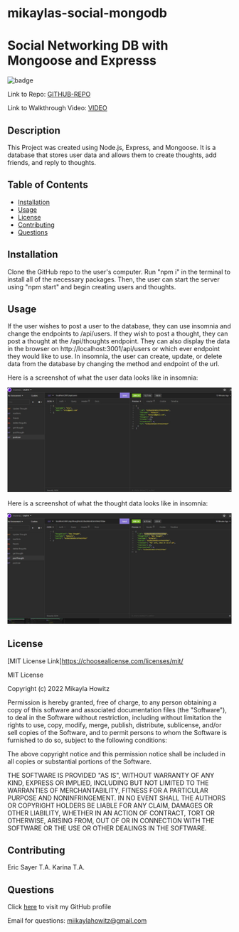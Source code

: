 # mikaylas-social-mongodb


# Social Networking DB with Mongoose and Expresss

![badge](https://img.shields.io/badge/MIT-License-Green)

Link to Repo: [GITHUB-REPO](https://github.com/mhowitz/mikaylas-social-mongodb)

Link to Walkthrough Video: [VIDEO](https://youtu.be/bZXed-0ZqJw)

## Description


This Project was created using Node.js, Express, and Mongoose. It is a database that stores user data and allows them to create thoughts, add friends, and reply to thoughts.

## Table of Contents

* [Installation](#installation)
* [Usage](#usage)
* [License](#license)
* [Contributing](#contributing)
* [Questions](#questions)


## Installation

Clone the GitHub repo to the user's computer. Run "npm i" in the terminal to install all of the necessary packages. Then, the user can start the server using "npm start" and begin creating users and thoughts.

## Usage

If the user wishes to post a user to the database, they can use insomnia and change the endpoints to /api/users. If they wish to post a thought, they can post a thought at the /api/thoughts endpoint. They can also display the data in the browser on http://localhost:3001/api/users or which ever endpoint they would like to use. In insomnia, the user can create, update, or delete data from the database by changing the method and endpoint of the url. 

Here is a screenshot of what the user data looks like in insomnia:

![screenshot-of-userData](images/createdUser.jpg)


Here is a screenshot of what the thought data looks like in insomnia:

![screenshot-of-thoughtData](images/postThoughts.jpg)

## License 

[MIT License Link]https://choosealicense.com/licenses/mit/

MIT License

Copyright (c) 2022 Mikayla Howitz

Permission is hereby granted, free of charge, to any person obtaining a copy of this software and associated documentation files (the "Software"), to deal in the Software without restriction, including without limitation the rights to use, copy, modify, merge, publish, distribute, sublicense, and/or sell copies of the Software, and to permit persons to whom the Software is furnished to do so, subject to the following conditions:

The above copyright notice and this permission notice shall be included in all copies or substantial portions of the Software.

THE SOFTWARE IS PROVIDED "AS IS", WITHOUT WARRANTY OF ANY KIND, EXPRESS OR IMPLIED, INCLUDING BUT NOT LIMITED TO THE WARRANTIES OF MERCHANTABILITY, FITNESS FOR A PARTICULAR PURPOSE AND NONINFRINGEMENT. IN NO EVENT SHALL THE AUTHORS OR COPYRIGHT HOLDERS BE LIABLE FOR ANY CLAIM, DAMAGES OR OTHER LIABILITY, WHETHER IN AN ACTION OF CONTRACT, TORT OR OTHERWISE, ARISING FROM, OUT OF OR IN CONNECTION WITH THE SOFTWARE OR THE USE OR OTHER DEALINGS IN THE SOFTWARE.

## Contributing
Eric Sayer T.A.
Karina T.A.

## Questions

Click [here](https://github.com/mhowitz) to visit my GitHub profile

Email for questions: miikaylahowitz@gmail.com

